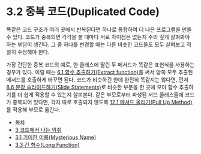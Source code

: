 # 3.2 중복 코드(Duplicated Code)
똑같은 코드 구조가 여러 곳에서 반복된다면 하나로 통합하여 더 나은 프로그램을 만들 수 있다. 코드가 중복되면 각각을 볼 때마다 서로 차이점은 없는지 주의 깊게 살펴봐야 하는 부담이 생긴다. 그 중 하나를 변경할 때는 다른 비슷한 코드들도 모두 살펴보고 적절히 수정해야 한다.

가장 간단한 중복 코드의 예로, 한 클래스에 딸린 두 메서드가 똑같은 표현식을 사용하는 경우가 있다. 이럴 때는 [6.1 함수 추출하기(Extract function)](https://github.com/wonder13662/refactoring-v2/blob/writing/chapter06/6-1.md)를 써서 양쪽 모두 추출된 메서드를 호출하게 바꾸면 된다. 코드가 비슷하긴 한데 완전히 똑같지는 않다면, 먼저 [8.6 문장 슬라이드하기(Slide Statements)](https://github.com/wonder13662/refactoring-v2/blob/writing/chapter08/8-6.md)로 비슷한 부분을 한 곳에 모아 함수 추출하기를 더 쉽게 적용할 수 있는지 살펴본다. 같은 부모로부터 파생된 서브 클래스들에 코드가 중복되어 있다면, 각자 따로 호출되지 않도록 [12.1 메서드 올리기(Pull Up Method)](https://github.com/wonder13662/refactoring-v2/blob/writing/chapter12/12-1.md)를 적용해 부모로 옮긴다.

- [목차](https://github.com/wonder13662/refactoring-v2/blob/writing/README.md)
- [3 코드에서 나는 악취](https://github.com/wonder13662/refactoring-v2/blob/writing/chapter03)
- [3.1 기이한 이름(Mysterious Name)](https://github.com/wonder13662/refactoring-v2/blob/writing/chapter03/3-1.md)
- [3.3 긴 함수(Long Function)](https://github.com/wonder13662/refactoring-v2/blob/writing/chapter03/3-3.md)